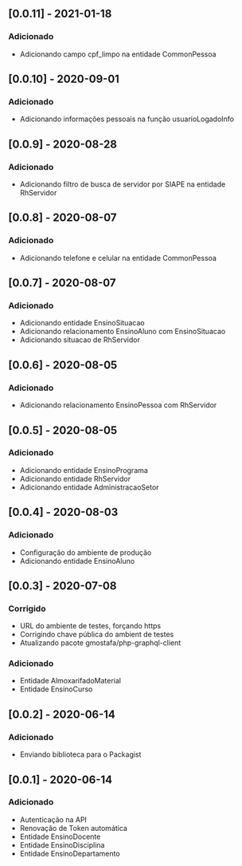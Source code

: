 ## [0.0.11] - 2021-01-18

### Adicionado
- Adicionando campo cpf_limpo na entidade CommonPessoa

## [0.0.10] - 2020-09-01

### Adicionado
- Adicionando informações pessoais na função usuarioLogadoInfo

## [0.0.9] - 2020-08-28

### Adicionado
- Adicionando filtro de busca de servidor por SIAPE na entidade RhServidor

## [0.0.8] - 2020-08-07

### Adicionado
- Adicionando telefone e celular na entidade CommonPessoa

## [0.0.7] - 2020-08-07

### Adicionado
- Adicionando entidade EnsinoSituacao
- Adicionando relacionamento EnsinoAluno com EnsinoSituacao
- Adicionando situacao de RhServidor

## [0.0.6] - 2020-08-05

### Adicionado
- Adicionando relacionamento EnsinoPessoa com RhServidor

## [0.0.5] - 2020-08-05

### Adicionado
- Adicionando entidade EnsinoPrograma
- Adicionando entidade RhServidor
- Adicionando entidade AdministracaoSetor

## [0.0.4] - 2020-08-03

### Adicionado
- Configuração do ambiente de produção
- Adicionando entidade EnsinoAluno

## [0.0.3] - 2020-07-08

### Corrigido
- URL do ambiente de testes, forçando https
- Corrigindo chave pública do ambient de testes
- Atualizando pacote gmostafa/php-graphql-client

### Adicionado

- Entidade AlmoxarifadoMaterial
- Entidade EnsinoCurso

## [0.0.2] - 2020-06-14

### Adicionado

- Enviando biblioteca para o Packagist

## [0.0.1] - 2020-06-14

### Adicionado

- Autenticação na API
- Renovação de Token automática
- Entidade EnsinoDocente 
- Entidade EnsinoDisciplina
- Entidade EnsinoDepartamento
